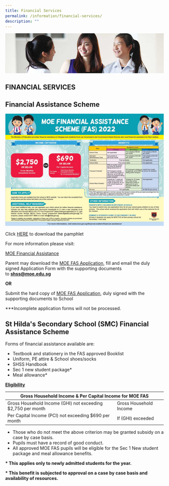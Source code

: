 ```yaml
---
title: Financial Services
permalink: /information/financial-services/
description: ""
---
```

![](/images/Information/Financial%20Services%20Banner.jpg)

FINANCIAL SERVICES
------------------

Financial Assistance Scheme
---------------------------

![](/images/Information/Financial%20Services%201.jpg)

Click [HERE](/files/MOE_FAS_Pamphlet_2022.pdf) to download the pamphlet

  

For more information please visit: 

[MOE Financial Assistance](https://www.moe.gov.sg/financial-matters/financial-assistance)

  

Parent may download the [MOE FAS Application](/files/SHSS%20MOE%20FAS%20Appln%20caa%20Sept%202021.pdf), fill and email the duly signed Application Form with the supporting documents to **[shss@moe.edu.sg](mailto:shss@moe.edu.sg)**

**OR**

  

Submit the hard copy of [MOE FAS Application](https://sthildassec.moe.edu.sg/qql/slot/u168/Information/Financial%20Service/SHSS%20MOE%20FAS%20Appln%20caa%20Sept%202021.pdf), duly signed with the supporting documents to School

  

\*\*\*Incomplete application forms will not be processed.

  

St Hilda's Secondary School (SMC) Financial Assistance Scheme
-------------------------------------------------------------

Forms of financial assistance available are:

*   Textbook and stationery in the FAS approved Booklist
*   Uniform, PE attire & School shoes/socks 
*   SHSS Handbook 
*   Sec 1 new student package\* 
*   Meal allowance\*

  
**<u>Eligibility</u>**

<table>
<thead>
  <tr>
    <th colspan="2">Gross Household Income &amp; Per Capital Income for MOE FAS</th>
  </tr>
</thead>
<tbody>
  <tr>
    <td>Gross Household Income (GHI) not exceeding $2,750 per month</td>
    <td>Gross Household Income</td>
  </tr>
  <tr>
    <td>Per Capital Income (PCI) not exceeding $690 per month</td>
    <td>If (GHI) exceeded</td>
  </tr>
</tbody>
</table>


*   Those who do not meet the above criterion may be granted subsidy on a case by case basis. 
*   Pupils must have a record of good conduct. 
*   All approved MOE FAS pupils will be eligible for the Sec 1 New student package and meal allowance benefits.

**\* This applies only to newly admitted students for the year.**

**\* This benefit is subjected to approval on a case by case basis and availability of resources.**